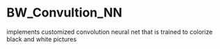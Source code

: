 # BW_Convultion_NN
implements customized convolution neural net that is trained to colorize black and white pictures
